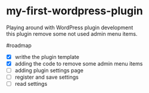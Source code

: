 # my-first-wordpress-plugin

Playing around with WordPress plugin development  
this plugin remove some not used admin menu items. 
  
#roadmap

- [x] writhe the plugin template  
- [x] adding the code to remove some admin menu items  
- [ ] adding plugin settings page  
- [ ] register and save settings  
- [ ] read settings  
